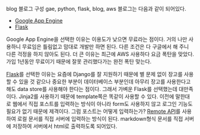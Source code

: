 blog
블로그 구성
gae, python, flask, blog, aws
블로그는 다음과 같이 되어있다.

* [Google App Engine](https://developers.google.com/appengine/)
* [Flask](http://flask.pocoo.org/)

Google App Engine을 선택한 이유는 이용도가 낮으면 무료라는 점이다. 거의 나만 사용하니 무료임은 틀림없고 맘대로 개발만 하면 된다. 다른 조건은 다 구글에서 해 주니 다른 걱정을 하지 않아도 된다.
더 큰 이유는 최근에 AWS 사용하다 요금 폭탄을 맞았다. 가입 1년동안 무료이기 때문에 잘못 관리했다가는 완전 폭탄 맞는다.

[Flask](https://developers.google.com/appengine/?hl=da)를 선택한 이유는 요즘에 Django를 잘 지원하기 때문에 별 문제 없이 장고를 사용할 수 있을 것 같으나 중요한 부분이 데이터베이스 부분인데 아무리 장고를 사용한다고 해도 data store를 사용해야 한다는 점이다.
그래서 가벼운 Flask를 선택했는데 대만족이다. Jinja2를 사용하기 때문에 template쪽은 똑같이 사용할 수 있다.
이전에 말한대로 웹에서 직접 포스트를 입력하는 방식이 아니라 form도 사용하지 않고 로그인 기능도 필요가 없기 때문에 제격이다.
그럼 포스트는 어떻게 입력하는가?
[Remote API](https://developers.google.com/appengine/docs/python/tools/remoteapi)를 사용하여 로컬 문서를 직접 서버에 입력하는 방식이 된다.
markdown형식 문서를 직접 서버에 저장하여 서버에서 html로 출력하도록 되어있다.
